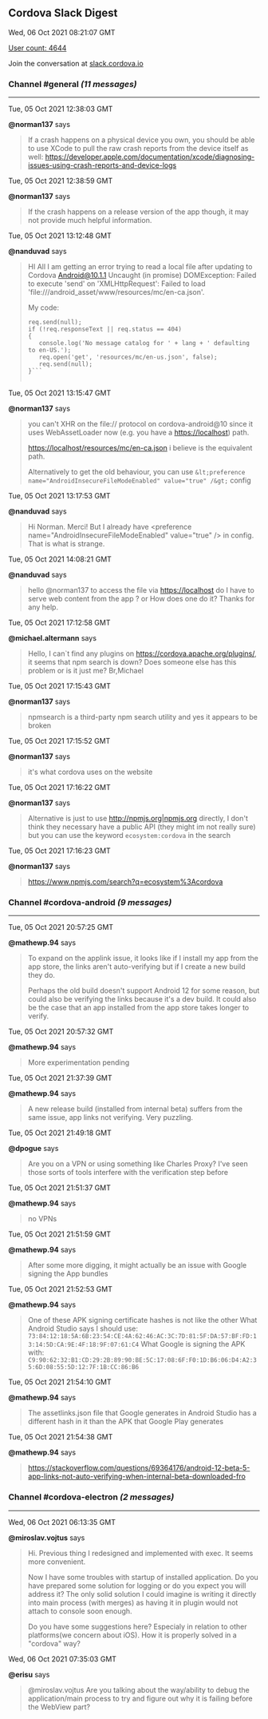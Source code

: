 ## Cordova Slack Digest
Wed, 06 Oct 2021 08:21:07 GMT

[User count: 4644](https://cordova.slack.com/)


Join the conversation at [slack.cordova.io](http://slack.cordova.io/)

### __Channel #general__ _(11 messages)_
---

Tue, 05 Oct 2021 12:38:03 GMT

__@norman137__ says 
> If a crash happens on a physical device you own, you should be able to use XCode to pull the raw crash reports from the device itself as well: <https://developer.apple.com/documentation/xcode/diagnosing-issues-using-crash-reports-and-device-logs>
> 

Tue, 05 Oct 2021 12:38:59 GMT

__@norman137__ says 
> If the crash happens on a release version of the app though, it may not provide much helpful information.
> 

Tue, 05 Oct 2021 13:12:48 GMT

__@nanduvad__ says 
> HI All
> I am getting an error trying to read a local file after updating to  Cordova Android@10.1.1
> Uncaught (in promise) DOMException: Failed to execute 'send' on 'XMLHttpRequest': Failed to load 'file:///android_asset/www/resources/mc/en-ca.json'.
> 
> My code:
> ```req.open('get', 'resources/mc/' + fileLang + '.json' , false);
> req.send(null);
> if (!req.responseText || req.status == 404)
> {
>    console.log('No message catalog for ' + lang + ' defaulting to en-US.');
>    req.open('get', 'resources/mc/en-us.json', false);
>    req.send(null);
> }```
> 
> 

Tue, 05 Oct 2021 13:15:47 GMT

__@norman137__ says 
> you can't XHR on the file:// protocol on cordova-android@10 since it uses WebAssetLoader now (e.g. you have a <https://localhost>) path.
> 
> <https://localhost/resources/mc/en-ca.json> i believe is the equivalent path.
> 
> Alternatively to get the old behaviour, you can use `&lt;preference name="AndroidInsecureFileModeEnabled" value="true" /&gt;` config
> 

Tue, 05 Oct 2021 13:17:53 GMT

__@nanduvad__ says 
> Hi Norman. Merci!
> But I already have &lt;preference name="AndroidInsecureFileModeEnabled" value="true" /&gt; in config. That is what is strange.
> 

Tue, 05 Oct 2021 14:08:21 GMT

__@nanduvad__ says 
> hello @norman137 to access the file via <https://localhost> do I have to serve web content from the app ? or How does one do it? Thanks for any help.
> 

Tue, 05 Oct 2021 17:12:58 GMT

__@michael.altermann__ says 
> Hello, I can`t find any plugins on <https://cordova.apache.org/plugins/>, it seems that npm search is down? Does someone else has this problem or is it just me? Br,Michael
> 

Tue, 05 Oct 2021 17:15:43 GMT

__@norman137__ says 
> npmsearch is a third-party npm search utility and yes it appears to be broken
> 

Tue, 05 Oct 2021 17:15:52 GMT

__@norman137__ says 
> it's what cordova uses on the website
> 

Tue, 05 Oct 2021 17:16:22 GMT

__@norman137__ says 
> Alternative is just to use <http://npmjs.org|npmjs.org> directly, I don't think they necessary have a public API (they might im not really sure) but you can use the keyword `ecosystem:cordova` in the search
> 

Tue, 05 Oct 2021 17:16:23 GMT

__@norman137__ says 
> <https://www.npmjs.com/search?q=ecosystem%3Acordova>
> 

### __Channel #cordova-android__ _(9 messages)_
---

Tue, 05 Oct 2021 20:57:25 GMT

__@mathewp.94__ says 
> To expand on the applink issue, it looks like if I install my app from the app store, the links aren't auto-verifying but if I create a new build they do.
> 
> Perhaps the old build doesn't support Android 12 for some reason, but could also be verifying the links because it's a dev build. It could also be the case that an app installed from the app store takes longer to verify.
> 

Tue, 05 Oct 2021 20:57:32 GMT

__@mathewp.94__ says 
> More experimentation pending
> 

Tue, 05 Oct 2021 21:37:39 GMT

__@mathewp.94__ says 
> A new release build (installed from internal beta) suffers from the same issue, app links not verifying.
> Very puzzling.
> 

Tue, 05 Oct 2021 21:49:18 GMT

__@dpogue__ says 
> Are you on a VPN or using something like Charles Proxy? I've seen those sorts of tools interfere with the verification step before
> 

Tue, 05 Oct 2021 21:51:37 GMT

__@mathewp.94__ says 
> no VPNs
> 

Tue, 05 Oct 2021 21:51:59 GMT

__@mathewp.94__ says 
> After some more digging, it might actually be an issue with Google signing the App bundles
> 

Tue, 05 Oct 2021 21:52:53 GMT

__@mathewp.94__ says 
> One of these APK signing certificate hashes is not like the other
> What Android Studio says I should use: `73:84:12:18:5A:6B:23:54:CE:4A:62:46:AC:3C:7D:81:5F:DA:57:BF:FD:13:14:5D:CA:9E:4F:18:9F:07:61:C4`
> What Google is signing the APK with:
> `C9:90:62:32:B1:CD:29:2B:89:90:BE:5C:17:08:6F:F0:1D:B6:06:D4:A2:35:6D:08:55:5D:12:7F:1B:CC:86:B6`
> 

Tue, 05 Oct 2021 21:54:10 GMT

__@mathewp.94__ says 
> The assetlinks.json file that Google generates in Android Studio has a different hash in it than the APK that Google Play generates
> 

Tue, 05 Oct 2021 21:54:38 GMT

__@mathewp.94__ says 
> <https://stackoverflow.com/questions/69364176/android-12-beta-5-app-links-not-auto-verifying-when-internal-beta-downloaded-fro>
> 

### __Channel #cordova-electron__ _(2 messages)_
---

Wed, 06 Oct 2021 06:13:35 GMT

__@miroslav.vojtus__ says 
> Hi. Previous thing I redesigned and implemented with exec. It seems more convenient.
> 
> Now I have some troubles with startup of installed application.
> Do you have prepared some solution for logging or do you expect you will address it?
> The only solid solution I could imagine is writing it directly into main process (with merges) as having it in plugin would not attach to console soon enough.
> 
> Do you have some suggestions here?
> Especialy in relation to other platforms(we concern about iOS). How it is properly solved in a "cordova" way?
> 

Wed, 06 Oct 2021 07:35:03 GMT

__@erisu__ says 
> @miroslav.vojtus Are you talking about the way/ability to debug the application/main process to try and figure out why it is failing before the WebView part?
> 
